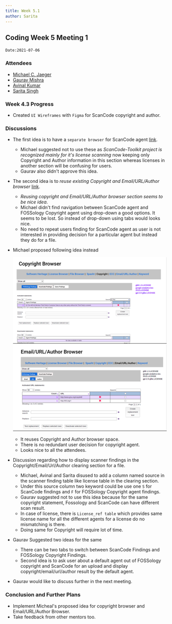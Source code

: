 ```yaml
---
title: Week 5.1
author: Sarita
---
```

<!--
SPDX-License-Identifier: CC-BY-SA-4.0

SPDX-FileCopyrightText: 2021 Sarita Singh <saritasingh.0425@gmail.com>
-->

## Coding Week 5 Meeting 1
`Date:2021-07-06`

### Attendees 

- [Michael C. Jaeger](https://github.com/mcjaeger)
- [Gaurav Mishra ](https://github.com/GMishx)
- [Avinal Kumar ](https://github.com/avinal)
- [Sarita Singh ](https://github.com/itssingh)

### Week 4.3 Progress

- Created `UI Wireframes` with `Figma` for ScanCode copyright and author.

### Discussions 

- The first idea is to have a `separate browser` for ScanCode agent [link](https://www.figma.com/file/Kj3DQlhNXkZkq6DgpdfXFt/Untitled?node-id=0%3A1).
    - Michael suggested not to use these as *ScanCode-Toolkit project is recognized mainly for it's license scanning* now keeping only Copyright and Author information in this section whereas licenses in another section will be confusing for users.
    - Gaurav also didn't approve this idea.
- The second idea is to *reuse existing Copyright and Email/URL/Author browser* [link](https://www.figma.com/file/Kj3DQlhNXkZkq6DgpdfXFt/Untitled?node-id=12%3A8).
    - *Reusing copyright and Email/URL/Author browser section seems to be nice idea*.
    - Michael didn't find navigation between ScanCode agent and FOSSology Copyright agent using drop-down a good options. It seems to be lost. So instead of drop-down using tabs would looks nice.
    - No need to repeat users finding for ScanCode agent as user is not interested in providing decision for a particular agent but instead they do for a file. 
- Michael proposed following idea instead

    ![image](https://raw.githubusercontent.com/itssingh/gsoc-blog/master/content/images/copyright_browser.png)
    ![image](https://raw.githubusercontent.com/itssingh/gsoc-blog/master/content/images/author_browser.png)

    - It reuses Copyright and Author browser space.
    - There is no redundant user decision for copyright agent.
    - Looks nice to all the attendees.

- Discussion regarding how to display scanner findings in the Copyright/Email/Url/Author clearing section for a file.
    - Michael, Avinal and Sarita disused to add a column named source in the scanner finding table like license table in the clearing section. 
    - Under this source column two keyword could be use one `S` for ScanCode findings and `F` for FOSSology Copyright agent findings.
    - Gaurav suggested not to use this idea because for the same copyright statement, Fossology and ScanCode can have different scan result.
    - In case of license, there is `License_ref table` which provides same license name for all the different agents for a license do no mismatching is there.
    - Doing same for Copyright will require lot of time.
 
- Gaurav Suggested two ideas for the same
    - There can be two tabs to switch between ScanCode Findings and FOSSology Copyright Findings.
    - Second idea is to ask user about a default agent out of FOSSology copyright and ScanCode for an upload and display copyright/email/url/author result by the default agent.
- Gaurav would like to discuss further in the next meeting.

### Conclusion and Further Plans

- Implement Micheal's proposed idea for copyright browser and Email/URL/Author Browser.
- Take feedback from other mentors too. 
